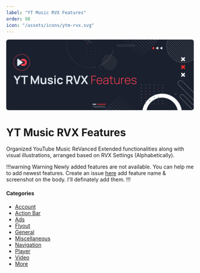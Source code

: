 ```yaml
---
label: "YT Music RVX Features"
order: 98
icon: "/assets/icons/ytm-rvx.svg"
---
```


![](/assets/cover/ytm-rvx-cover.png)

# YT Music RVX Features

Organized YouTube Music ReVanced Extended functionalities along with visual illustrations, arranged based on RVX Settings (Alphabetically).

!!!warning Warning
Newly added features are not available. You can help me to add newest features. Create an issue [here](https://github.com/kazimmt/kazimmt.github.io/issues) add feature name & screenshot on the body. I'll definately add them.
!!!

#### Categories
- [Account](Account.md)
- [Action Bar](Action-Bar.md)
- [Ads](Ads.md)
- [Flyout](Flyout.md)
- [General](General.md)
- [Miscellaneous](Miscellaneous.md)
- [Navigation](Navigation.md)
- [Player](Player.md)
- [Video](Video.md)
- [More](More.md)

